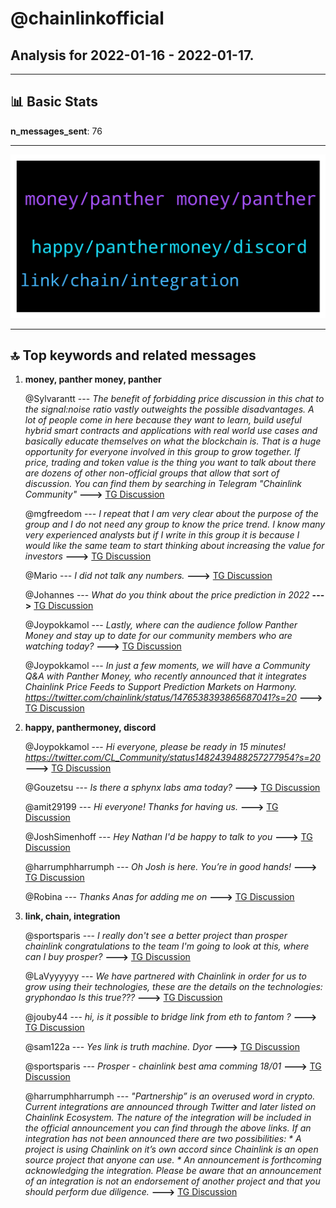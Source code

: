 # **@chainlinkofficial**
 ## Analysis for **2022-01-16** - **2022-01-17**.

---

## 📊 **Basic Stats**

**n_messages_sent**: 76

---
![wordcloud](chainlinkofficial_1Days_wordcloud.png)

---


## 🔝 **Top keywords and related messages**

1. **money, panther money, panther**

    @Sylvarantt --- *The benefit of forbidding price discussion in this chat to the signal:noise ratio vastly outweights the possible disadvantages. A lot of people come in here because they want to learn, build useful hybrid smart contracts and applications with real world use cases and basically educate themselves on what the blockchain is. That is a huge opportunity for everyone involved in this group to grow together.  If price, trading and token value is the thing you want to talk about there are dozens of other non-official groups that allow that sort of discussion. You can find them by searching in Telegram "Chainlink Community"* **--->** [TG Discussion](https://t.me/chainlinkofficial/365190)

    @mgfreedom --- *I repeat that I am very clear about the purpose of the group and I do not need any group to know the price trend.  I know many very experienced analysts but if I write in this group it is because I would like the same team to start thinking about increasing the value for investors* **--->** [TG Discussion](https://t.me/chainlinkofficial/365191)

    @Mario --- *I did not talk any numbers.* **--->** [TG Discussion](https://t.me/chainlinkofficial/365296)

    @Johannes --- *What do you think about the price prediction in 2022* **--->** [TG Discussion](https://t.me/chainlinkofficial/365337)

    @Joypokkamol --- *Lastly, where can the audience follow Panther Money and stay up to date for our community members who are watching today?* **--->** [TG Discussion](https://t.me/chainlinkofficial/365565)

    @Joypokkamol --- *In just a few moments, we will have a Community Q&A with Panther Money, who recently announced that it integrates Chainlink Price Feeds to Support Prediction Markets on Harmony. https://twitter.com/chainlink/status/1476538393865687041?s=20* **--->** [TG Discussion](https://t.me/chainlinkofficial/365535)

2. **happy, panthermoney, discord**

    @Joypokkamol --- *Hi everyone, please be ready in 15 minutes! https://twitter.com/CL_Community/status1482439488257277954?s=20* **--->** [TG Discussion](https://t.me/chainlinkofficial/365534)

    @Gouzetsu --- *Is there a sphynx labs ama today?* **--->** [TG Discussion](https://t.me/chainlinkofficial/365500)

    @amit29199 --- *Hi everyone! Thanks for having us.* **--->** [TG Discussion](https://t.me/chainlinkofficial/365538)

    @JoshSimenhoff --- *Hey Nathan I'd be happy to talk to you* **--->** [TG Discussion](https://t.me/chainlinkofficial/365356)

    @harrumphharrumph --- *Oh Josh is here. You’re in good hands!* **--->** [TG Discussion](https://t.me/chainlinkofficial/365360)

    @Robina --- *Thanks Anas for adding me on* **--->** [TG Discussion](https://t.me/chainlinkofficial/365506)

3. **link, chain, integration**

    @sportsparis --- *I really don't see a better project than prosper chainlink congratulations to the team I'm going to look at this, where can I buy prosper?* **--->** [TG Discussion](https://t.me/chainlinkofficial/365603)

    @LaVyyyyyy --- *We have partnered with Chainlink in order for us to grow using their technologies, these are the details on the technologies: gryphondao Is this true???* **--->** [TG Discussion](https://t.me/chainlinkofficial/365392)

    @jouby44 --- *hi, is it possible to bridge link from eth to fantom ?* **--->** [TG Discussion](https://t.me/chainlinkofficial/365450)

    @sam122a --- *Yes link is truth machine. Dyor* **--->** [TG Discussion](https://t.me/chainlinkofficial/365132)

    @sportsparis --- *Prosper - chainlink best ama comming 18/01* **--->** [TG Discussion](https://t.me/chainlinkofficial/365587)

    @harrumphharrumph --- *"Partnership” is an overused word in crypto.  Current integrations are announced through Twitter and later listed on Chainlink Ecosystem.  The nature of the integration will be included in the official announcement you can find through the above links.  If an integration has not been announced there are two possibilities: * A project is using Chainlink on it’s own accord since Chainlink is an open source project that anyone can use. * An announcement is forthcoming acknowledging the integration.  Please be aware that an announcement of an integration is not an endorsement of another project and that you should perform due diligence.* **--->** [TG Discussion](https://t.me/chainlinkofficial/365393)


